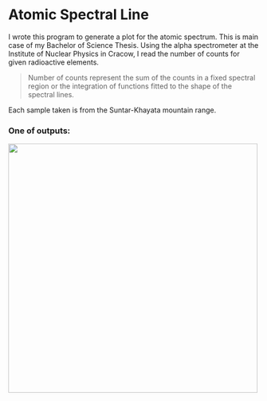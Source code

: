 # Atomic Spectral Line

I wrote this program to generate a plot for the atomic spectrum. This is main case of my Bachelor of Science Thesis. 
Using the alpha spectrometer at the Institute of Nuclear Physics in Cracow, I read the number of counts for given radioactive elements. 
> Number of counts represent the sum of the counts in a fixed spectral region or the integration of functions fitted to the shape of the spectral lines.

Each sample taken is from the Suntar-Khayata mountain range.

### One of outputs: 
<img src="https://gabriela-godek.pl/img/SIVS18.png" width="500" />
